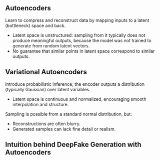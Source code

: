 ## Autoencoders

Learn to compress and reconstruct data by mapping inputs to a latent (bottleneck) space and back.
- Latent space is unstructured: sampling from it typically does not produce meaningful outputs, because the model was not trained to generate from random latent vectors.
- No guarantee that similar points in latent space correspond to similar outputs.


## Variational Autoencoders

Introduce probabilistic inference; the encoder outputs a distribution (typically Gaussian) over latent variables.

- Latent space is continuous and normalized, encouraging smooth interpolation and structure.

Sampling is possible from a standard normal distribution, but:
- Reconstructions are often blurry.
- Generated samples can lack fine detail or realism.

## Intuition behind DeepFake Generation with Autoencoders
